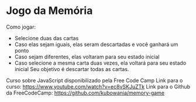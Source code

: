 # Jogo da Memória

Como jogar: 
  - Selecione duas das cartas
  - Caso elas sejam iguais, elas seram descartadas e você ganhará um ponto
  - Caso sejam diferentes, elas voltaram para seu estado inicial
  - Caso selecione a mesma carta duas vezes, ela voltará para seu estado inicial
Seu objetivo é descartar todas as cartas.


Curso sobre JavaScript disponibilizado pela Free Code Camp
Link para o curso: https://www.youtube.com/watch?v=ec8vSKJuZTk
Link para o Github da FreeCodeCamp: https://github.com/kubowania/memory-game
